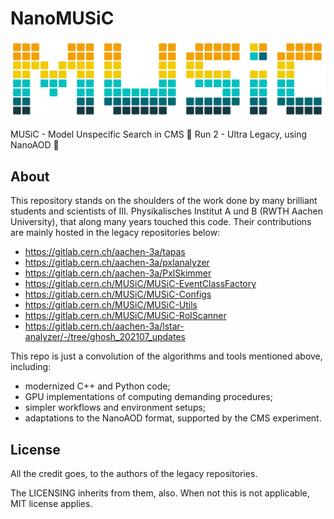 # NanoMUSiC 

![music](https://raw.githubusercontent.com/CMSMUSiC/NanoMUSiC/main/docs/images/music_t.svg)   

MUSiC - Model Unspecific Search in CMS 
📶 Run 2 - Ultra Legacy, using NanoAOD 📶

## About 

This repository stands on the shoulders of the work done by many brilliant students and scientists of III. Physikalisches Institut A und B (RWTH Aachen University), that along many years touched this code. Their contributions are mainly hosted in the legacy repositories below:

- https://gitlab.cern.ch/aachen-3a/tapas
- https://gitlab.cern.ch/aachen-3a/pxlanalyzer
- https://gitlab.cern.ch/aachen-3a/PxlSkimmer
- https://gitlab.cern.ch/MUSiC/MUSiC-EventClassFactory
- https://gitlab.cern.ch/MUSiC/MUSiC-Configs
- https://gitlab.cern.ch/MUSiC/MUSiC-Utils
- https://gitlab.cern.ch/MUSiC/MUSiC-RoIScanner
- https://gitlab.cern.ch/aachen-3a/lstar-analyzer/-/tree/ghosh_202107_updates

This repo is just a convolution of the algorithms and tools mentioned above, including:
- modernized C++ and Python code;
- GPU implementations of computing demanding procedures;
- simpler workflows and environment setups;
- adaptations to the NanoAOD format, supported by the CMS experiment.

## License

All the credit goes, to the authors of the legacy repositories.

The LICENSING inherits from them, also. When not this is not applicable, MIT license applies.




